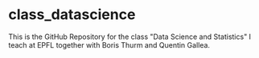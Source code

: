 # class_datascience
This is the GitHub Repository for the class "Data Science and Statistics" I teach at EPFL together with Boris Thurm and Quentin Gallea.